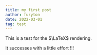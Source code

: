 ```yaml
---
title: my first post
author: furyton
date: 2022-03-01
tag: test
---
```


This is a test for the $\LaTeX$ rendering.

It successes with a little effort !!!

